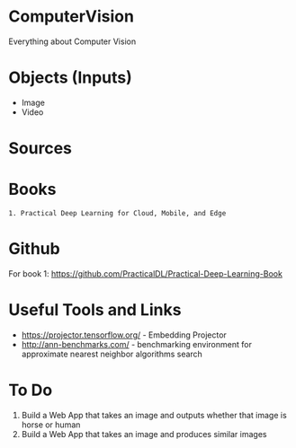 # ComputerVision
Everything about Computer Vision

# Objects (Inputs)
  - Image
  - Video

# Sources
  # Books
    1. Practical Deep Learning for Cloud, Mobile, and Edge
  
# Github
  For book 1: https://github.com/PracticalDL/Practical-Deep-Learning-Book
  
# Useful Tools and Links
- https://projector.tensorflow.org/ - Embedding Projector
- http://ann-benchmarks.com/ - benchmarking environment for approximate nearest neighbor algorithms search

# To Do
1. Build a Web App that takes an image and outputs whether that image is horse or human
2. Build a Web App that takes an image and produces similar images 
